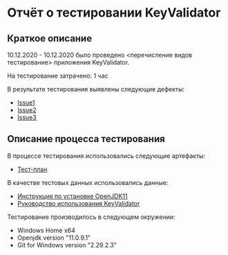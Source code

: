 # Отчёт о тестировании KeyValidator

## Краткое описание

10.12.2020 - 10.12.2020 было проведено <перечисление видов тестирование> приложения KeyValidator.

На тестирование затрачено: 1 час

В результате тестирования выявлены следующие дефекты:
* [Issue1](https://github.com/ks1109b/1.1.-Java-1/issues/1#issue-761068724)
* [Issue2](https://github.com/ks1109b/1.1.-Java-1/issues/2#issue-761079640)
* [Issue3](https://github.com/ks1109b/1.1.-Java-1/issues/3#issue-761084992)

## Описание процесса тестирования

В процессе тестирования использовались следующие артефакты:
* [Тест-план](https://github.com/ks1109b/1.1.-Java-1/blob/main/testplan.md)

В качестве тестовых данных использовались данные:
* [Инструкция по установке OpenJDK11](https://github.com/netology-code/javaqa-homeworks/blob/master/intro/openjdk11-manual.md)
* [Руководство использования KeyValidator](https://github.com/netology-code/javaqa-homeworks/blob/master/intro/user-manual.md)

Тестирование производилось в следующем окружении:
* Windows Home x64
* Openjdk version "11.0.9.1"
* Git for Windows version "2.29.2.3"